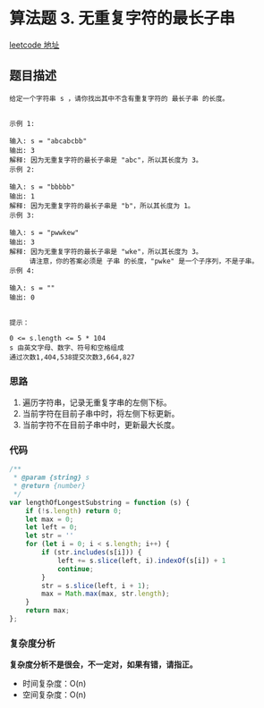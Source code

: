 # 算法题 3. 无重复字符的最长子串
[leetcode 地址](https://leetcode-cn.com/problems/longest-substring-without-repeating-characters/)

## 题目描述

```
给定一个字符串 s ，请你找出其中不含有重复字符的 最长子串 的长度。


示例 1:

输入: s = "abcabcbb"
输出: 3 
解释: 因为无重复字符的最长子串是 "abc"，所以其长度为 3。
示例 2:

输入: s = "bbbbb"
输出: 1
解释: 因为无重复字符的最长子串是 "b"，所以其长度为 1。
示例 3:

输入: s = "pwwkew"
输出: 3
解释: 因为无重复字符的最长子串是 "wke"，所以其长度为 3。
     请注意，你的答案必须是 子串 的长度，"pwke" 是一个子序列，不是子串。
示例 4:

输入: s = ""
输出: 0
 

提示：

0 <= s.length <= 5 * 104
s 由英文字母、数字、符号和空格组成
通过次数1,404,538提交次数3,664,827

```

### 思路
1. 遍历字符串，记录无重复字串的左侧下标。
2. 当前字符在目前子串中时，将左侧下标更新。
3. 当前字符不在目前子串中时，更新最大长度。

### 代码
```javascript
/**
 * @param {string} s
 * @return {number}
 */
var lengthOfLongestSubstring = function (s) {
    if (!s.length) return 0;
    let max = 0;
    let left = 0;
    let str = ''
    for (let i = 0; i < s.length; i++) {
        if (str.includes(s[i])) {
            left += s.slice(left, i).indexOf(s[i]) + 1
            continue;
        }
        str = s.slice(left, i + 1);
        max = Math.max(max, str.length);
    }
    return max;
};
```
### 复杂度分析
**复杂度分析不是很会，不一定对，如果有错，请指正。**
- 时间复杂度：O(n)
- 空间复杂度：O(n) 